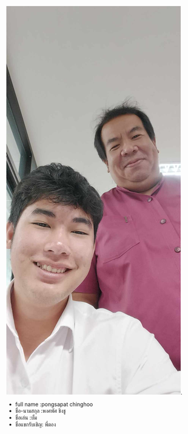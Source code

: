 ![alt text for screen readers](020.jpg "Text to show on mouseover").
- full name :pongsapat chinghoo
- ชื่อ-นามสกุล :พงศพัศ ชิงชู
- ชื่อเล่น :บั้ม
- ชื่อแขกรับเชิญ: พี่ตอง
